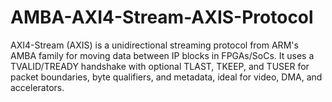 # AMBA-AXI4-Stream-AXIS-Protocol
AXI4-Stream (AXIS) is a unidirectional streaming protocol from ARM's AMBA family for moving data between IP blocks in FPGAs/SoCs. It uses a TVALID/TREADY handshake with optional TLAST, TKEEP, and TUSER for packet boundaries, byte qualifiers, and metadata, ideal for video, DMA, and accelerators.
